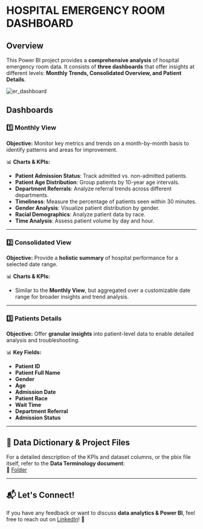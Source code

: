 
# HOSPITAL EMERGENCY ROOM DASHBOARD  

## Overview  
This Power BI project provides a **comprehensive analysis** of hospital emergency room data. It consists of **three dashboards** that offer insights at different levels: **Monthly Trends, Consolidated Overview, and Patient Details**.  

![er_dashboard](pictures/er_dashboard.gif)


## Dashboards  

### 1️⃣ Monthly View  
**Objective:** Monitor key metrics and trends on a month-by-month basis to identify patterns and areas for improvement.  

📊 **Charts & KPIs:**  
- **Patient Admission Status**: Track admitted vs. non-admitted patients.  
- **Patient Age Distribution**: Group patients by 10-year age intervals.  
- **Department Referrals**: Analyze referral trends across different departments.  
- **Timeliness**: Measure the percentage of patients seen within 30 minutes.  
- **Gender Analysis**: Visualize patient distribution by gender.  
- **Racial Demographics**: Analyze patient data by race.  
- **Time Analysis**: Assess patient volume by day and hour.  

---

### 2️⃣ Consolidated View  
**Objective:** Provide a **holistic summary** of hospital performance for a selected date range.  

📊 **Charts & KPIs:**  
- Similar to the **Monthly View**, but aggregated over a customizable date range for broader insights and trend analysis.  

---

### 3️⃣ Patients Details  
**Objective:** Offer **granular insights** into patient-level data to enable detailed analysis and troubleshooting.  

📊 **Key Fields:**  
- **Patient ID**  
- **Patient Full Name**  
- **Gender**  
- **Age**  
- **Admission Date**  
- **Patient Race**  
- **Wait Time**  
- **Department Referral**  
- **Admission Status**  

---

## 📁 Data Dictionary & Project Files  
For a detailed description of the KPIs and dataset columns, or the pbix file itself, refer to the **Data Terminology document**:  
📎 [Folder](https://drive.google.com/drive/folders/1aD0vflzZGzssbqZtI8PoUsVJCmiqEeh7?usp=sharing)   

---

## 📬 Let's Connect!  
If you have any feedback or want to discuss **data analytics & Power BI**, feel free to reach out on [LinkedIn](https://www.linkedin.com/in/christ-guedegbe-6b3216341/)! 🚀  
